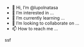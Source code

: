 - 👋 Hi, I’m @lupolnatasa
- 👀 I’m interested in ...
- 🌱 I’m currently learning ...
- 💞️ I’m looking to collaborate on ...
- 📫 How to reach me ...

<!---
lupolnatasa/lupolnatasa is a ✨ special ✨ repository because its `README.md` (this file) appears on your GitHub profile.
You can click the Preview link to take a look at your changes.
--->
ssf
